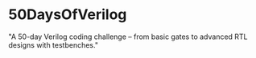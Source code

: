 # 50DaysOfVerilog
"A 50-day Verilog coding challenge – from basic gates to advanced RTL designs with testbenches."
